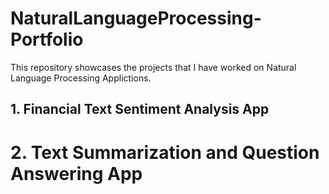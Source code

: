 # NaturalLanguageProcessing-Portfolio

This repository showcases the projects that I have worked on Natural Language Processing Applictions.



## 1. Financial Text Sentiment Analysis App


# 2. Text Summarization and Question Answering App

